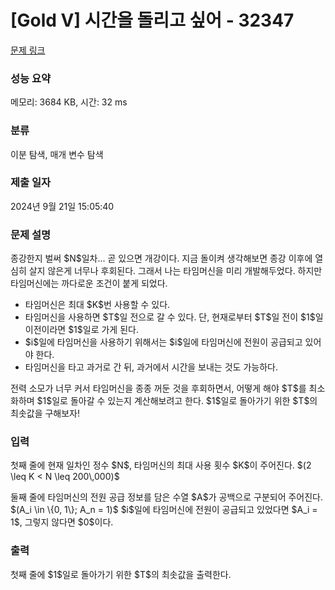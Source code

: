 # [Gold V] 시간을 돌리고 싶어 - 32347 

[문제 링크](https://www.acmicpc.net/problem/32347) 

### 성능 요약

메모리: 3684 KB, 시간: 32 ms

### 분류

이분 탐색, 매개 변수 탐색

### 제출 일자

2024년 9월 21일 15:05:40

### 문제 설명

<p>종강한지 벌써 $N$일차... 곧 있으면 개강이다. 지금 돌이켜 생각해보면 종강 이후에 열심히 살지 않은게 너무나 후회된다. 그래서 나는 타임머신을 미리 개발해두었다. 하지만 타임머신에는 까다로운 조건이 붙게 되었다.</p>

<ul>
	<li>타임머신은 최대 $K$번 사용할 수 있다.</li>
	<li>타임머신을 사용하면 $T$일 전으로 갈 수 있다. 단, 현재로부터 $T$일 전이 $1$일 이전이라면 $1$일로 가게 된다.</li>
	<li>$i$일에 타임머신을 사용하기 위해서는 $i$일에 타임머신에 전원이 공급되고 있어야 한다.</li>
	<li>타임머신을 타고 과거로 간 뒤, 과거에서 시간을 보내는 것도 가능하다.</li>
</ul>

<p>전력 소모가 너무 커서 타임머신을 종종 꺼둔 것을 후회하면서, 어떻게 해야 $T$를 최소화하며 $1$일로 돌아갈 수 있는지 계산해보려고 한다. $1$일로 돌아가기 위한 $T$의 최솟값을 구해보자!</p>

### 입력 

 <p>첫째 줄에 현재 일차인 정수 $N$, 타임머신의 최대 사용 횟수 $K$이 주어진다. $(2 \leq K < N \leq 200\,000)$</p>

<p>둘째 줄에 타임머신의 전원 공급 정보를 담은 수열 $A$가 공백으로 구분되어 주어진다. $(A_i \in \{0, 1\}; A_n = 1)$ $i$일에 타임머신에 전원이 공급되고 있었다면 $A_i = 1$, 그렇지 않다면 $0$이다.</p>

### 출력 

 <p>첫째 줄에 $1$일로 돌아가기 위한 $T$의 최솟값을 출력한다.</p>

